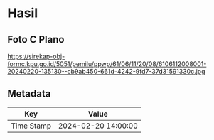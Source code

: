 # Hasil

## Foto C Plano

https://sirekap-obj-formc.kpu.go.id/5051/pemilu/ppwp/61/06/11/20/08/6106112008001-20240220-135130--cb9ab450-661d-4242-9fd7-37d31591330c.jpg


## Metadata

| Key        | Value               |
| ---------- | ------------------- |
| Time Stamp | 2024-02-20 14:00:00 |



